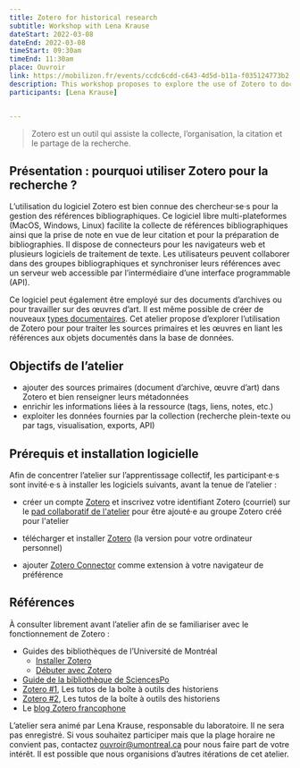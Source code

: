 ```yaml
---
title: Zotero for historical research
subtitle: Workshop with Lena Krause
dateStart: 2022-03-08
dateEnd: 2022-03-08
timeStart: 09:30am
timeEnd: 11:30am
place: Ouvroir
link: https://mobilizon.fr/events/ccdc6cdd-c643-4d5d-b11a-f035124773b2
description: This workshop proposes to explore the use of Zotero to document primary sources and artworks, linking their references to the documented objects in the database.
participants: [Lena Krause]


---
```


> Zotero est un outil qui assiste la collecte, l’organisation, la citation et le partage de la recherche.

## Présentation : pourquoi utiliser Zotero pour la recherche ?

L’utilisation du logiciel Zotero est bien connue des chercheur·se·s pour la gestion des références bibliographiques. Ce logiciel libre multi-plateformes (MacOS, Windows, Linux) facilite la collecte de références bibliographiques ainsi que la prise de note en vue de leur citation et pour la préparation de bibliographies. Il dispose de connecteurs pour les navigateurs web et plusieurs logiciels de traitement de texte. Les utilisateurs peuvent collaborer dans des groupes bibliographiques et synchroniser leurs références avec un serveur web accessible par l’intermédiaire d’une interface programmable (API).

Ce logiciel peut également être employé sur des documents d’archives ou pour travailler sur des œuvres d’art. Il est même possible de créer de nouveaux [types documentaires](https://www.zotero.org/support/kb/item_types_and_fields). Cet atelier propose d’explorer l’utilisation de Zotero pour pour traiter les sources primaires et les œuvres en liant les références aux objets documentés dans la base de données.

## Objectifs de l’atelier

- ajouter des sources primaires (document d’archive, œuvre d’art) dans Zotero et bien renseigner leurs métadonnées
- enrichir les informations liées à la ressource (tags, liens, notes, etc.)
- exploiter les données fournies par la collection (recherche plein-texte ou par tags, visualisation, exports, API)

## Prérequis et installation logicielle

Afin de concentrer l’atelier sur l’apprentissage collectif, les participant·e·s sont invité·e·s à installer les logiciels suivants, avant la tenue de l’atelier :

- créer un compte [Zotero](https://zotero.org/) et inscrivez votre identifiant Zotero (courriel) sur le [pad collaboratif de l'atelier](https://mensuel.framapad.org/p/zotero-udem-9sxz?lang=fr) pour être ajouté·e au groupe Zotero créé pour l'atelier
- télécharger et installer [Zotero](https://www.zotero.org/download/) (la version pour votre ordinateur personnel)

- ajouter [Zotero Connector](https://www.zotero.org/download/connectors) comme extension à votre navigateur de préférence

## Références

À consulter librement avant l’atelier afin de se familiariser avec le fonctionnement de Zotero :

- Guides des bibliothèques de l’Université de Montréal
  - [Installer Zotero](https://bib.umontreal.ca/citer/logiciels-bibliographiques/zotero/installer)
  - [Débuter avec Zotero](https://bib.umontreal.ca/citer/logiciels-bibliographiques/zotero/debuter)
- [Guide de la bibliothèque de SciencesPo](https://sciencespo.libguides.com/zotero#_ga=2.229445724.1370248048.1646153802-1321365872.1646153801)
- [Zotero #1](https://www.youtube.com/playlist?list=PLbV0V9rMS72zNDl3nciaBuvpiGBxirWBr), Les tutos de la boîte à outils des historiens
- [Zotero #2](https://youtube.com/playlist?list=PLbV0V9rMS72wsDnxNoroobDGy4CjRU3wf), Les tutos de la boîte à outils des historiens
- Le [blog Zotero francophone](https://zotero.hypotheses.org/)

L’atelier sera animé par Lena Krause, responsable du laboratoire. Il ne sera pas enregistré. Si vous souhaitez participer mais que la plage horaire ne convient pas, contactez ouvroir@umontreal.ca pour nous faire part de votre intérêt. Il est possible que nous organisions d’autres itérations de cet atelier.
